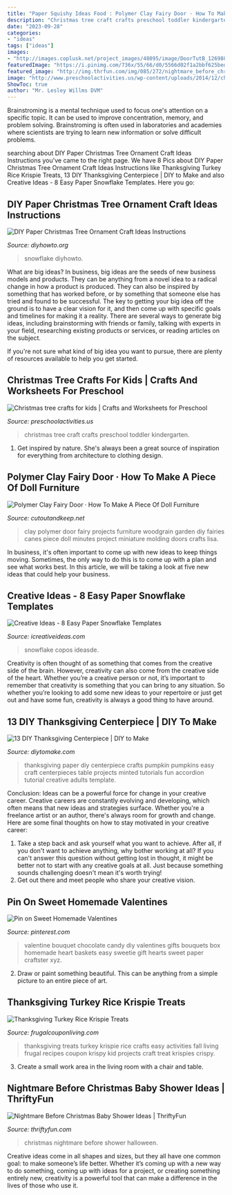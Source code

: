 ```yaml
---
title: "Paper Squishy Ideas Food : Polymer Clay Fairy Door · How To Make A Piece Of Doll Furniture"
description: "Christmas tree craft crafts preschool toddler kindergarten"
date: "2023-09-28"
categories:
- "ideas"
tags: ["ideas"]
images:
- "http://images.coplusk.net/project_images/48095/image/DoorTutB_1269889078.jpg"
featuredImage: "https://i.pinimg.com/736x/55/66/d0/5566d02f1a2bbf625bed1215fcfb7e0d--valentine-baskets-valentine-gifts.jpg"
featured_image: "http://img.thrfun.com/img/085/272/nightmare_before_christmas_baby_shower_6_l1.jpg"
image: "http://www.preschoolactivities.us/wp-content/uploads/2014/12/christmas_tree_craft.jpg"
ShowToc: true
author: "Mr. Lesley Willms DVM"
---
```



Brainstroming is a mental technique used to focus one's attention on a specific topic. It can be used to improve concentration, memory, and problem solving. Brainstroming is often used in laboratories and academies where scientists are trying to learn new information or solve difficult problems.

	

		
searching about DIY Paper Christmas Tree Ornament Craft Ideas Instructions you've came to the right page. We have 8 Pics about DIY Paper Christmas Tree Ornament Craft Ideas Instructions like Thanksgiving Turkey Rice Krispie Treats, 13 DIY Thanksgiving Centerpiece | DIY to Make and also Creative Ideas - 8 Easy Paper Snowflake Templates. Here you go:
		
    
## DIY Paper Christmas Tree Ornament Craft Ideas Instructions

<img loading=lazy src="http://www.diyhowto.org/wp-content/uploads/DIYHowto-DIY-Paper-Christmas-Tree-Ornament-Craft-Ideas-09.jpg" onerror="this.onerror=null;this.src='https://tse2.mm.bing.net/th?id=OIP.k-RBP45LUswyrSuARFEggAHaKZ&amp;pid=15.1';" alt="DIY Paper Christmas Tree Ornament Craft Ideas Instructions">

_Source: diyhowto.org_

>snowflake diyhowto. 

	

What are big ideas?
In business, big ideas are the seeds of new business models and products. They can be anything from a novel idea to a radical change in how a product is produced. They can also be inspired by something that has worked before, or by something that someone else has tried and found to be successful. 
The key to getting your big idea off the ground is to have a clear vision for it, and then come up with specific goals and timelines for making it a reality. There are several ways to generate big ideas, including brainstorming with friends or family, talking with experts in your field, researching existing products or services, or reading articles on the subject. 

If you're not sure what kind of big idea you want to pursue, there are plenty of resources available to help you get started.

    
## Christmas Tree Crafts For Kids | Crafts And Worksheets For Preschool

<img loading=lazy src="http://www.preschoolactivities.us/wp-content/uploads/2014/12/christmas_tree_craft.jpg" onerror="this.onerror=null;this.src='https://tse2.mm.bing.net/th?id=OIP.J2BAy_0myLKIirZZoBWCIwHaLG&amp;pid=15.1';" alt="Christmas tree crafts for kids | Crafts and Worksheets for Preschool">

_Source: preschoolactivities.us_

>christmas tree craft crafts preschool toddler kindergarten. 

	

1. Get inspired by nature. She's always been a great source of inspiration for everything from architecture to clothing design.

    
## Polymer Clay Fairy Door · How To Make A Piece Of Doll Furniture

<img loading=lazy src="http://images.coplusk.net/project_images/48095/image/DoorTutB_1269889078.jpg" onerror="this.onerror=null;this.src='https://tse3.mm.bing.net/th?id=OIP.0iDjvti0GyDxyzM_yZg_sgHaJ4&amp;pid=15.1';" alt="Polymer Clay Fairy Door · How To Make A Piece Of Doll Furniture">

_Source: cutoutandkeep.net_

>clay polymer door fairy projects furniture woodgrain garden diy fairies canes piece doll minutes project miniature molding doors crafts lisa. 

	

In business, it's often important to come up with new ideas to keep things moving. Sometimes, the only way to do this is to come up with a plan and see what works best. In this article, we will be taking a look at five new ideas that could help your business.

    
## Creative Ideas - 8 Easy Paper Snowflake Templates

<img loading=lazy src="https://www.icreativeideas.com/wp-content/uploads/2014/11/Creative-Ideas-8-Easy-Paper-Snowflake-Templates-4.jpg" onerror="this.onerror=null;this.src='https://tse3.mm.bing.net/th?id=OIP.hh8xcAq39eWqln3MnxLHqwHaMy&amp;pid=15.1';" alt="Creative Ideas - 8 Easy Paper Snowflake Templates">

_Source: icreativeideas.com_

>snowflake copos ideasde. 

	

Creativity is often thought of as something that comes from the creative side of the brain. However, creativity can also come from the creative side of the heart. Whether you’re a creative person or not, it’s important to remember that creativity is something that you can bring to any situation. So whether you’re looking to add some new ideas to your repertoire or just get out and have some fun, creativity is always a good thing to have around.

    
## 13 DIY Thanksgiving Centerpiece | DIY To Make

<img loading=lazy src="http://www.diytomake.com/wp-content/uploads/2015/11/paper-Pumpkin-Centerpiece-DIY.jpg" onerror="this.onerror=null;this.src='https://tse1.mm.bing.net/th?id=OIP.CzE16smfJlePxqmQbecGywHaLH&amp;pid=15.1';" alt="13 DIY Thanksgiving Centerpiece | DIY to Make">

_Source: diytomake.com_

>thanksgiving paper diy centerpiece crafts pumpkin pumpkins easy craft centerpieces table projects minted tutorials fun accordion tutorial creative adults template. 

	

Conclusion: Ideas can be a powerful force for change in your creative career.
Creative careers are constantly evolving and developing, which often means that new ideas and strategies surface. Whether you're a freelance artist or an author, there's always room for growth and change. Here are some final thoughts on how to stay motivated in your creative career:
1) Take a step back and ask yourself what you want to achieve. After all, if you don't want to achieve anything, why bother working at all? If you can't answer this question without getting lost in thought, it might be better not to start with any creative goals at all. Just because something sounds challenging doesn't mean it's worth trying!
2) Get out there and meet people who share your creative vision.

    
## Pin On Sweet Homemade Valentines

<img loading=lazy src="https://i.pinimg.com/736x/55/66/d0/5566d02f1a2bbf625bed1215fcfb7e0d--valentine-baskets-valentine-gifts.jpg" onerror="this.onerror=null;this.src='https://tse4.mm.bing.net/th?id=OIP.Vpa3zmW5hKpVjZSEC8nqygHaJ3&amp;pid=15.1';" alt="Pin on Sweet Homemade Valentines">

_Source: pinterest.com_

>valentine bouquet chocolate candy diy valentines gifts bouquets box homemade heart baskets easy sweetie gift hearts sweet paper craftster xyz. 

	

2. Draw or paint something beautiful. This can be anything from a simple picture to an entire piece of art.

    
## Thanksgiving Turkey Rice Krispie Treats

<img loading=lazy src="http://cdn.frugalcouponliving.com/wp-content/uploads/2014/09/Turkey-Thanksgiving-Krispie-Treats-Frugal-Coupon-Living.jpg" onerror="this.onerror=null;this.src='https://tse3.mm.bing.net/th?id=OIP.FdNhBviB_k8vvlpbihbhCgHaLH&amp;pid=15.1';" alt="Thanksgiving Turkey Rice Krispie Treats">

_Source: frugalcouponliving.com_

>thanksgiving treats turkey krispie rice crafts easy activities fall living frugal recipes coupon krispy kid projects craft treat krispies crispy. 

	

3. Create a small work area in the living room with a chair and table. 

    
## Nightmare Before Christmas Baby Shower Ideas | ThriftyFun

<img loading=lazy src="http://img.thrfun.com/img/085/272/nightmare_before_christmas_baby_shower_6_l1.jpg" onerror="this.onerror=null;this.src='https://tse2.mm.bing.net/th?id=OIP.CozR2ldHgrJgHK5e2uv-GQHaE7&amp;pid=15.1';" alt="Nightmare Before Christmas Baby Shower Ideas | ThriftyFun">

_Source: thriftyfun.com_

>christmas nightmare before shower halloween. 

	

Creative ideas come in all shapes and sizes, but they all have one common goal: to make someone’s life better. Whether it’s coming up with a new way to do something, coming up with ideas for a project, or creating something entirely new, creativity is a powerful tool that can make a difference in the lives of those who use it.

